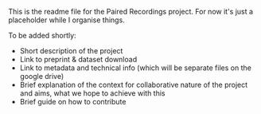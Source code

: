 This is the readme file for the Paired Recordings project. For now it's just a placeholder while I organise things.

To be added shortly:
- Short description of the project
- Link to preprint & dataset download
- Link to metadata and technical info (which will be separate files on the google drive)
- Brief explanation of the context for collaborative nature of the project and aims, what we hope to achieve with this
- Brief guide on how to contribute
